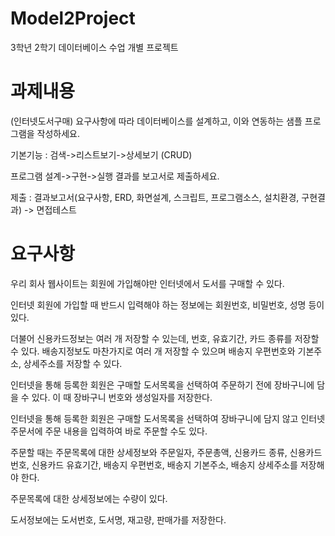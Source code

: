 # Model2Project
3학년 2학기 데이터베이스 수업 개별 프로젝트

# 과제내용
(인터넷도서구매) 요구사항에 따라 데이터베이스를 설계하고, 이와 연동하는 샘플 프로그램을 작성하세요.

기본기능 : 검색->리스트보기->상세보기 (CRUD)

프로그램 설계->구현->실행 결과를 보고서로 제출하세요.

제출 : 결과보고서(요구사항, ERD, 화면설계, 스크립트, 프로그램소스, 설치환경, 구현결과) -> 면접테스트

# 요구사항
우리 회사 웹사이트는 회원에 가입해야만 인터넷에서 도서를 구매할 수 있다.

인터넷 회원에 가입할 때 반드시 입력해야 하는 정보에는 회원번호, 비밀번호, 성명 등이 있다.

더불어 신용카드정보는 여러 개 저장할 수 있는데, 번호, 유효기간, 카드 종류를 저장할 수 있다. 배송지정보도 마찬가지로 여러 개 저장할 수 있으며 배송지 우편번호와 기본주소, 상세주소를 저장할 수 있다.

인터넷을 통해 등록한 회원은 구매할 도서목록을 선택하여 주문하기 전에 장바구니에 담을 수 있다. 이 때 장바구니 번호와 생성일자를 저장한다.

인터넷을 통해 등록한 회원은 구매할 도서목록을 선택하여 장바구니에 담지 않고 인터넷 주문서에 주문 내용을 입력하여 바로 주문할 수도 있다.

주문할 때는 주문목록에 대한 상세정보와 주문일자, 주문총액, 신용카드 종류, 신용카드 번호, 신용카드 유효기간, 배송지 우편번호, 배송지 기본주소, 배송지 상세주소를 저장해야 한다.

주문목록에 대한 상세정보에는 수량이 있다.

도서정보에는 도서번호, 도서명, 재고량, 판매가를 저장한다.

